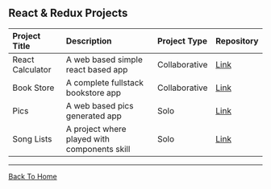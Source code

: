 ## React & Redux Projects

| Project Title    | Description                                  | Project Type  | Repository                                                     |
| :--------------- | :------------------------------------------- | :------------ | :------------------------------------------------------------- |
| React Calculator | A web based simple react based app           | Collaborative | [Link](https://github.com/dipto0321/react-calculator)          |
| Book Store       | A complete fullstack bookstore app           | Collaborative | [Link](https://github.com/rvvergara/bookstore-react-redux-app) |
| Pics             | A web based pics generated app               | Solo          | [Link](https://github.com/dipto0321/pics)                      |
| Song Lists       | A project where played with components skill | Solo          | [Link](https://github.com/dipto0321/songs-list)                |

---
[Back To Home](../README.md)
